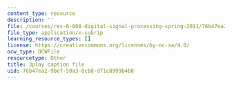 ```yaml
---
content_type: resource
description: ''
file: /courses/res-6-008-digital-signal-processing-spring-2011/76b47ea29bef50a38cb8d71c8999b4b8_rF5sEfhttwo.vtt
file_type: application/x-subrip
learning_resource_types: []
license: https://creativecommons.org/licenses/by-nc-sa/4.0/
ocw_type: OCWFile
resourcetype: Other
title: 3play caption file
uid: 76b47ea2-9bef-50a3-8cb8-d71c8999b4b8
---
```

